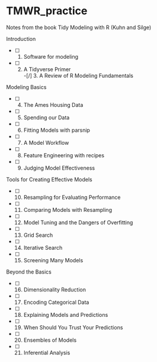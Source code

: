 # TMWR_practice
Notes from the book Tidy Modeling with R (Kuhn and Silge)

Introduction  
-[ ] 1. Software for modeling  
-[ ] 2. A Tidyverse Primer  
-[/] 3. A Review of R Modeling Fundamentals  

Modeling Basics  
-[ ] 4. The Ames Housing Data  
-[ ] 5. Spending our Data  
-[ ] 6. Fitting Models with parsnip  
-[ ] 7. A Model Workflow  
-[ ] 8. Feature Engineering with recipes  
-[ ] 9. Judging Model Effectiveness  

Tools for Creating Effective Models  
-[ ] 10. Resampling for Evaluating Performance  
-[ ] 11. Comparing Models with Resampling  
-[ ] 12. Model Tuning and the Dangers of Overfitting  
-[ ] 13. Grid Search  
-[ ] 14. Iterative Search  
-[ ]  15. Screening Many Models  

Beyond the Basics  
-[ ] 16. Dimensionality Reduction  
-[ ] 17. Encoding Categorical Data  
-[ ] 18. Explaining Models and Predictions  
-[ ] 19. When Should You Trust Your Predictions  
-[ ] 20. Ensembles of Models  
-[ ] 21. Inferential Analysis  


